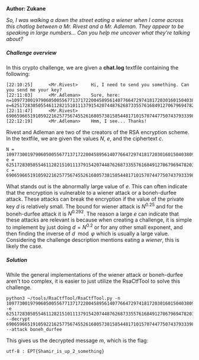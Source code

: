 **Author: Zukane**

*So, I was walking a down the street eating a wiener when I came across this chatlog between a Mr. Rivest and a Mr. Adleman. They appear to be speaking in large numbers...*
*Can you help me uncover what they're talking about?*

##### Challenge overview

In this crypto challenge, we are given a **chat.log** textfile containing the following:

```
[22:10:25]      <Mr.Rivest>     Hi, I need to send you something. Can you send me your key?
[22:11:03]      <Mr.Adleman>    Sure, here: n=109773001979060500556771371722004589561407766472974181720301601504038097307183054327771414952722378616410690575654297998413723333283006388834687489519816814313970602740394095998728900971165525449666220812031401613319432338039749036919424709291358478655637030475075112370396605574403821950130705107292457546429 e=6251728305055461128215101113791542074487626873355761684912706796947820318045025894574010369655098754702916182673592159941529716341070091220295342244632166182377719507598162603755176681008223777597129409701832290624714334993812111228876927501848766224885363439534844304635205290155102644689388281018248057599
[22:11:47]      <Mr.Rivest>     69065966519105922162577567455261680573815854481710157074477507437933398566834762071577601999308205592512262422922008600362846112148013817314127895526875891430442404421013800492060589763419224572960632800381314756724351337523874069656512900871727433364755041357985429952615910953420906893665747562715489326060
[22:12:19]      <Mr.Adleman>    Hmm, I see... Thanks!  
```

Rivest and Adleman are two of the creators of the RSA encryption scheme. In the textfile, we are given the values $N$, $e$, and the ciphertext $c$.

```
N = 109773001979060500556771371722004589561407766472974181720301601504038097307183054327771414952722378616410690575654297998413723333283006388834687489519816814313970602740394095998728900971165525449666220812031401613319432338039749036919424709291358478655637030475075112370396605574403821950130705107292457546429
e = 6251728305055461128215101113791542074487626873355761684912706796947820318045025894574010369655098754702916182673592159941529716341070091220295342244632166182377719507598162603755176681008223777597129409701832290624714334993812111228876927501848766224885363439534844304635205290155102644689388281018248057599
c = 69065966519105922162577567455261680573815854481710157074477507437933398566834762071577601999308205592512262422922008600362846112148013817314127895526875891430442404421013800492060589763419224572960632800381314756724351337523874069656512900871727433364755041357985429952615910953420906893665747562715489326060
```

What stands out is the abnormally large value of $e$. This can often indicate that the encryption is vulnerable to a wiener attack or a boneh-durfee attack. These attacks can break the encryption if the value of the private key $d$  is relatively small. The bound for wiener attack is $N^{0.25}$ and for the boneh-durfee attack it is $N^{0.292}$.  The reason a large $e$ can indicate that these attacks are relevant is because when creating a challenge, it is simple to implement by just doing $d = N^{0.2}$ or for any other small exponent, and then finding the inverse of $d \mod \varphi$ which is usually a large value. Considering the challenge description mentions eating a *wiener*, this is likely the case. 

##### Solution

While the general implementations of the wiener attack or boneh-durfee aren't too complex, it is easier to just utilize the RsaCtfTool to solve this challenge. 

```
python3 ~/tools/RsaCtfTool/RsaCtfTool.py -n 109773001979060500556771371722004589561407766472974181720301601504038097307183054327771414952722378616410690575654297998413723333283006388834687489519816814313970602740394095998728900971165525449666220812031401613319432338039749036919424709291358478655637030475075112370396605574403821950130705107292457546429 -e 6251728305055461128215101113791542074487626873355761684912706796947820318045025894574010369655098754702916182673592159941529716341070091220295342244632166182377719507598162603755176681008223777597129409701832290624714334993812111228876927501848766224885363439534844304635205290155102644689388281018248057599 --decrypt 69065966519105922162577567455261680573815854481710157074477507437933398566834762071577601999308205592512262422922008600362846112148013817314127895526875891430442404421013800492060589763419224572960632800381314756724351337523874069656512900871727433364755041357985429952615910953420906893665747562715489326060 --attack boneh_durfee
```

This gives us the decrypted message $m$, which is the flag:

```
utf-8 : EPT{Shamir_is_up_2_something}
```
